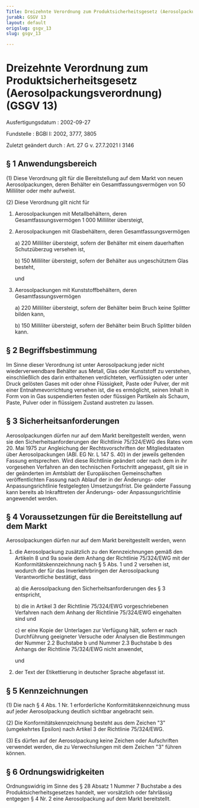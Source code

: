 ```yaml
---
Title: Dreizehnte Verordnung zum Produktsicherheitsgesetz (Aerosolpackungsverordnung)
jurabk: GSGV 13
layout: default
origslug: gsgv_13
slug: gsgv_13

---
```


# Dreizehnte Verordnung zum Produktsicherheitsgesetz (Aerosolpackungsverordnung) (GSGV 13)

Ausfertigungsdatum
:   2002-09-27

Fundstelle
:   BGBl I: 2002, 3777, 3805

Zuletzt geändert durch
:   Art. 27 G v. 27.7.2021 I 3146


## § 1 Anwendungsbereich

(1) Diese Verordnung gilt für die Bereitstellung auf dem Markt von
neuen Aerosolpackungen, deren Behälter ein Gesamtfassungsvermögen von
50 Milliliter oder mehr aufweist.

(2) Diese Verordnung gilt nicht für

1.  Aerosolpackungen mit Metallbehältern, deren Gesamtfassungsvermögen
    1 000 Milliliter übersteigt,


2.  Aerosolpackungen mit Glasbehältern, deren Gesamtfassungsvermögen

    a)  220 Milliliter übersteigt, sofern der Behälter mit einem dauerhaften
        Schutzüberzug versehen ist,


    b)  150 Milliliter übersteigt, sofern der Behälter aus ungeschütztem Glas
        besteht,




    und


3.  Aerosolpackungen mit Kunststoffbehältern, deren Gesamtfassungsvermögen

    a)  220 Milliliter übersteigt, sofern der Behälter beim Bruch keine
        Splitter bilden kann,


    b)  150 Milliliter übersteigt, sofern der Behälter beim Bruch Splitter
        bilden kann.








## § 2 Begriffsbestimmung

Im Sinne dieser Verordnung ist unter Aerosolpackung jeder nicht
wiederverwendbare Behälter aus Metall, Glas oder Kunststoff zu
verstehen, einschließlich des darin enthaltenen verdichteten,
verflüssigten oder unter Druck gelösten Gases mit oder ohne
Flüssigkeit, Paste oder Pulver, der mit einer Entnahmevorrichtung
versehen ist, die es ermöglicht, seinen Inhalt in Form von in Gas
suspendierten festen oder flüssigen Partikeln als Schaum, Paste,
Pulver oder in flüssigem Zustand austreten zu lassen.


## § 3 Sicherheitsanforderungen

Aerosolpackungen dürfen nur auf dem Markt bereitgestellt werden, wenn
sie den Sicherheitsanforderungen der Richtlinie 75/324/EWG des Rates
vom 20. Mai 1975 zur Angleichung der Rechtsvorschriften der
Mitgliedstaaten über Aerosolpackungen (ABl. EG Nr. L 147 S. 40) in der
jeweils geltenden Fassung entsprechen. Wird diese Richtlinie geändert
oder nach dem in ihr vorgesehen Verfahren an den technischen
Fortschritt angepasst, gilt sie in der geänderten im Amtsblatt der
Europäischen Gemeinschaften veröffentlichten Fassung nach Ablauf der
in der Änderungs- oder Anpassungsrichtlinie festgelegten
Umsetzungsfrist. Die geänderte Fassung kann bereits ab Inkrafttreten
der Änderungs- oder Anpassungsrichtlinie angewendet werden.


## § 4 Voraussetzungen für die Bereitstellung auf dem Markt

Aerosolpackungen dürfen nur auf dem Markt bereitgestellt werden, wenn

1.  die Aerosolpackung zusätzlich zu den Kennzeichnungen gemäß den
    Artikeln 8 und 9a sowie dem Anhang der Richtlinie 75/324/EWG mit der
    Konformitätskennzeichnung nach § 5 Abs. 1 und 2 versehen ist, wodurch
    der für das Inverkehrbringen der Aerosolpackung Verantwortliche
    bestätigt, dass

    a)  die Aerosolpackung den Sicherheitsanforderungen des § 3 entspricht,


    b)  die in Artikel 3 der Richtlinie 75/324/EWG vorgeschriebenen Verfahren
        nach dem Anhang der Richtlinie 75/324/EWG eingehalten sind und


    c)  er eine Kopie der Unterlagen zur Verfügung hält, sofern er nach
        Durchführung geeigneter Versuche oder Analysen die Bestimmungen der
        Nummer 2.2 Buchstabe b und Nummer 2.3 Buchstabe b des Anhangs der
        Richtlinie 75/324/EWG nicht anwendet,




    und


2.  der Text der Etikettierung in deutscher Sprache abgefasst ist.





## § 5 Kennzeichnungen

(1) Die nach § 4 Abs. 1 Nr. 1 erforderliche Konformitätskennzeichnung
muss auf jeder Aerosolpackung deutlich sichtbar angebracht sein.

(2) Die Konformitätskennzeichnung besteht aus dem Zeichen "3"
(umgekehrtes Epsilon) nach Artikel 3 der Richtlinie 75/324/EWG.

(3) Es dürfen auf der Aerosolpackung keine Zeichen oder Aufschriften
verwendet werden, die zu Verwechslungen mit dem Zeichen "3" führen
können.


## § 6 Ordnungswidrigkeiten

Ordnungswidrig im Sinne des § 28 Absatz 1 Nummer 7 Buchstabe a des
Produktsicherheitsgesetzes handelt, wer vorsätzlich oder fahrlässig
entgegen § 4 Nr. 2 eine Aerosolpackung auf dem Markt bereitstellt.

